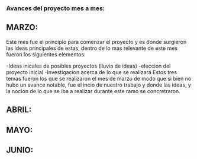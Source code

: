 ### Avances del proyecto mes a mes:


## MARZO:
Este mes fue el principio para comenzar el proyecto y es donde surgieron las ideas principales de estas, dentro de lo mas relevante de este mes fueron los siguientes elementos: 

-Ideas inicales de posibles proyectos (lluvia de ideas) 
-eleccion del proyecto inicial 
-Investigacion acerca de lo que se realizara Estos tres temas fueron los que se realizaron el mes de marzo de modo que si bien no hubo un avance notable, fue el incio de nuestro trabajo y donde las ideas, y la nocion de lo que se iba a realizar durante este ramo se concretraron.

## ABRIL:



## MAYO:


## JUNIO: 
